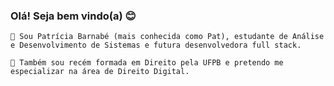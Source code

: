 ### Olá! Seja bem vindo(a) 😊

    🌟 Sou Patrícia Barnabé (mais conhecida como Pat), estudante de Análise e Desenvolvimento de Sistemas e futura desenvolvedora full stack.

    🌟 Também sou recém formada em Direito pela UFPB e pretendo me especializar na área de Direito Digital.

<!--
**patbarnabe/PatBarnabe** is a ✨ _special_ ✨ repository because its `README.md` (this file) appears on your GitHub profile.

Here are some ideas to get you started:

- 🔭 I’m currently working on ...
- 🌱 I’m currently learning ...
- 👯 I’m looking to collaborate on ...
- 🤔 I’m looking for help with ...
- 💬 Ask me about ...
- 📫 How to reach me: ...
- 😄 Pronouns: ...
- ⚡ Fun fact: ...
-->
